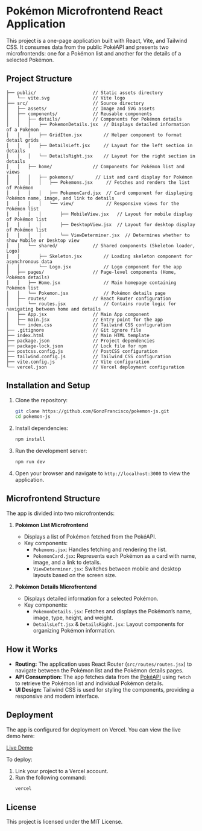 # Pokémon Microfrontend React Application

This project is a one-page application built with React, Vite, and Tailwind CSS. It consumes data from the public PokéAPI and presents two microfrontends: one for a Pokémon list and another for the details of a selected Pokémon.

## Project Structure

```
├── public/                     // Static assets directory
│   └── vite.svg                // Vite logo
├── src/                        // Source directory
│   ├── assets/                 // Image and SVG assets
│   ├── components/             // Reusable components
│   │   ├── details/            // Components for Pokémon details
│   │   │   ├── PokemonDetails.jsx  // Displays detailed information of a Pokémon
│   │   │   ├── GridItem.jsx        // Helper component to format detail grids
│   │   │   ├── DetailsLeft.jsx     // Layout for the left section in details
│   │   │   └── DetailsRight.jsx    // Layout for the right section in details
│   │   ├── home/               // Components for Pokémon list and views
│   │   │   ├── pokemons/        // List and card display for Pokémon
│   │   │   │   ├── Pokemons.jsx     // Fetches and renders the list of Pokémon
│   │   │   │   ├── PokemonCard.jsx  // Card component for displaying Pokémon name, image, and link to details
│   │   │   │   └── view/            // Responsive views for the Pokémon list
│   │   │   │       ├── MobileView.jsx   // Layout for mobile display of Pokémon list
│   │   │   │       ├── DesktopView.jsx  // Layout for desktop display of Pokémon list
│   │   │   │       └── ViewDeterminer.jsx  // Determines whether to show Mobile or Desktop view
│   │   └── shared/             // Shared components (Skeleton loader, Logo)
│   │       ├── Skeleton.jsx        // Loading skeleton component for asynchronous data
│   │       └── Logo.jsx            // Logo component for the app
│   ├── pages/                  // Page-level components (Home, Pokémon details)
│   │   ├── Home.jsx                // Main homepage containing Pokémon list
│   │   └── Pokemon.jsx             // Pokémon details page
│   ├── routes/                 // React Router configuration
│   │   └── routes.jsx              // Contains route logic for navigating between home and details
│   ├── App.jsx                 // Main App component
│   ├── main.jsx                // Entry point for the app
│   └── index.css               // Tailwind CSS configuration
├── .gitignore                  // Git ignore file
├── index.html                  // Main HTML template
├── package.json                // Project dependencies
├── package-lock.json           // Lock file for npm
├── postcss.config.js           // PostCSS configuration
├── tailwind.config.js          // Tailwind CSS configuration
├── vite.config.js              // Vite configuration
└── vercel.json                 // Vercel deployment configuration
```

## Installation and Setup

1. Clone the repository:

   ```bash
   git clone https://github.com/GonzFrancisco/pokemon-js.git
   cd pokemon-js
   ```

2. Install dependencies:

   ```bash
   npm install
   ```

3. Run the development server:

   ```bash
   npm run dev
   ```

4. Open your browser and navigate to `http://localhost:3000` to view the application.

## Microfrontend Structure

The app is divided into two microfrontends:

1. **Pokémon List Microfrontend**

   - Displays a list of Pokémon fetched from the PokéAPI.
   - Key components:
     - `Pokemons.jsx`: Handles fetching and rendering the list.
     - `PokemonCard.jsx`: Represents each Pokémon as a card with name, image, and a link to details.
     - `ViewDeterminer.jsx`: Switches between mobile and desktop layouts based on the screen size.

2. **Pokémon Details Microfrontend**
   - Displays detailed information for a selected Pokémon.
   - Key components:
     - `PokemonDetails.jsx`: Fetches and displays the Pokémon’s name, image, type, height, and weight.
     - `DetailsLeft.jsx` & `DetailsRight.jsx`: Layout components for organizing Pokémon information.

## How it Works

- **Routing:** The application uses React Router (`src/routes/routes.jsx`) to navigate between the Pokémon list and the Pokémon details pages.
- **API Consumption:** The app fetches data from the [PokéAPI](https://pokeapi.co/) using `fetch` to retrieve the Pokémon list and individual Pokémon details.
- **UI Design:** Tailwind CSS is used for styling the components, providing a responsive and modern interface.

## Deployment

The app is configured for deployment on Vercel. You can view the live demo here:

[Live Demo](https://pokedexreact-one.vercel.app/)

To deploy:

1. Link your project to a Vercel account.
2. Run the following command:
   ```bash
   vercel
   ```

## License

This project is licensed under the MIT License.
